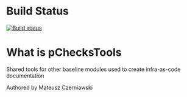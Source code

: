 # Build Status

[![Build status](https://ci.appveyor.com/api/projects/status/3d67hlprhchaj972?svg=true)](https://ci.appveyor.com/project/mczerniawski/pcheckstools)

# What is pChecksTools

Shared tools for other baseline modules used to create infra-as-code documentation

Authored by Mateusz Czerniawski
